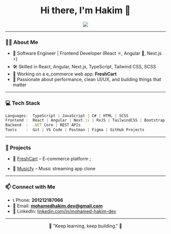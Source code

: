 <h1 align="center">Hi there, I'm Hakim 👋</h1>

<p align="center">
  <a href="https://github.com/mohamed-hakim-dev" target="_blank">
    <img src="https://img.shields.io/github/followers/mohamed-hakim-dev?label=GitHub&style=social" />
  </a>
</p>

---

### 👨‍💻 About Me

- 💼 Software Engineer | Frontend Developer (React ⚛️, Angular 💚, Next.js ⚡)
- 🛠️ Skilled in React, Angular, Next.js, TypeScript, Tailwind CSS, SCSS
- 🔭 Working on a e_commerce web app: **FreshCart**
- 🎯 Passionate about performance, clean UI/UX, and building things that matter

---

### 💻 Tech Stack

```ts
Languages:  TypeScript | JavaScript | C# | HTML | SCSS
Frontend :  React | Angular | Next.js | RxJS | TailwindCSS | Bootstrap
Backend  :  .NET Core | REST APIs
Tools    :  Git | VS Code | Postman | Figma | GitHub Projects
```

---

### 🚀 Projects

- 🛒 [FreshCart](https://github.com/mohamed-hakim-dev/freshcart) – E-commerce  platform ;

- 🎵 [Musicfy](https://github.com/mohamed-hakim-dev/musicfy) – Music streaming app clone
---


### 📫 Connect with Me

- 📞 Phone: **201212187066**
- 📧 Email: **mohamedhakim.dev@gmail.com**
- 💼 LinkedIn: [linkedin.com/in/mohamed-hakim-dev](https://www.linkedin.com/in/mohamed-hakim-dev/)

---

<p align="center">🚀 "Keep learning, keep building." 🌟</p>
